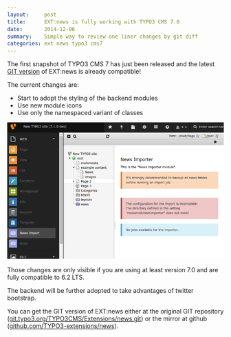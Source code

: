 ```yaml
---
layout:     post
title:      EXT:news is fully working with TYPO3 CMS 7.0
date:       2014-12-06
summary:    Simple way to review one liner changes by git diff
categories: ext news typo3 cms7
---
```


The first snapshot of TYPO3 CMS 7 has just been released and the latest [GIT version](https://git.typo3.org/TYPO3CMS/Extensions/news.git) of EXT:news is already compatible!

The current changes are:

* Start to adopt the styling of the backend modules
* Use new module icons
* Use only the namespaced variant of classes

![Screenshot EXT:news backend](/assets/news-master.png)

Those changes are only visible if you are using at least version 7.0 and are fully compatible to 6.2 LTS. 

The backend will be further adopted to take advantages of twitter bootstrap.

You can get the GIT version of EXT:news either at the original GIT repository ([git.typo3.org/TYPO3CMS/Extensions/news.git](https://git.typo3.org/TYPO3CMS/Extensions/news.git)) or the mirror at github ([github.com/TYPO3-extensions/news](https://github.com/TYPO3-extensions/news)).